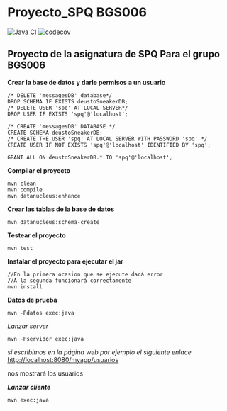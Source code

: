 Proyecto_SPQ BGS006
===============================
[![Java CI](https://github.com/suhartx/Proyecto_SPQ/actions/workflows/main.yml/badge.svg)](https://github.com/suhartx/Proyecto_SPQ/actions/workflows/main.yml)   [![codecov](https://codecov.io/gh/suhartx/Proyecto_SPQ/branch/main/graph/badge.svg?token=MA8OLVZG8F)](https://codecov.io/gh/suhartx/Proyecto_SPQ)

**Proyecto de la asignatura de SPQ Para el grupo BGS006**
------------- 
**Crear la base de datos y darle permisos a un usuario**

    /* DELETE 'messagesDB' database*/
    DROP SCHEMA IF EXISTS deustoSneakerDB;
    /* DELETE USER 'spq' AT LOCAL SERVER*/
    DROP USER IF EXISTS 'spq'@'localhost';
    
    /* CREATE 'messagesDB' DATABASE */
    CREATE SCHEMA deustoSneakerDB;
    /* CREATE THE USER 'spq' AT LOCAL SERVER WITH PASSWORD 'spq' */
    CREATE USER IF NOT EXISTS 'spq'@'localhost' IDENTIFIED BY 'spq';
    
    GRANT ALL ON deustoSneakerDB.* TO 'spq'@'localhost';

**Compilar el proyecto**

```
mvn clean
mvn compile
mvn datanucleus:enhance
```

**Crear las tablas de la base de datos**

```
mvn datanucleus:schema-create
```


**Testear el proyecto**
```
mvn test
```

**Instalar el proyecto para ejecutar el jar**
```
//En la primera ocasion que se ejecute dará error
//A la segunda funcionará correctamente
mvn install
```

**Datos de prueba**
```
mvn -Pdatos exec:java
```

*Lanzar server*
```
mvn -Pservidor exec:java
```
*si escribimos en la página web por ejemplo el siguiente enlace*
[http://localhost:8080/myapp/usuarios](http://localhost:8080/myapp/usuarios)

nos mostrará los usuarios

***Lanzar cliente***
```
mvn exec:java

```